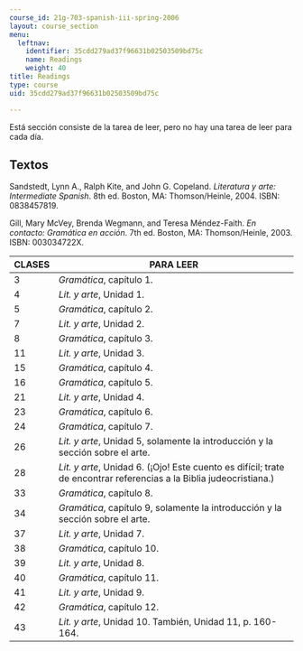 ```yaml
---
course_id: 21g-703-spanish-iii-spring-2006
layout: course_section
menu:
  leftnav:
    identifier: 35cdd279ad37f96631b02503509bd75c
    name: Readings
    weight: 40
title: Readings
type: course
uid: 35cdd279ad37f96631b02503509bd75c

---
```


Está sección consiste de la tarea de leer, pero no hay una tarea de leer para cada día.

Textos
------

Sandstedt, Lynn A., Ralph Kite, and John G. Copeland. _Literatura y arte: Intermediate Spanish_. 8th ed. Boston, MA: Thomson/Heinle, 2004. ISBN: 0838457819.

Gill, Mary McVey, Brenda Wegmann, and Teresa Méndez-Faith. _En contacto: Gramática en acción_. 7th ed. Boston, MA: Thomson/Heinle, 2003. ISBN: 003034722X.

| CLASES | PARA LEER |
| --- | --- |
| 3 | _Gramática_, capítulo 1. |
| 4 | _Lit. y arte_, Unidad 1. |
| 5 | _Gramática_, capítulo 2. |
| 7 | _Lit. y arte_, Unidad 2. |
| 8 | _Gramática_, capítulo 3. |
| 11 | _Lit. y arte_, Unidad 3. |
| 15 | _Gramática_, capítulo 4. |
| 16 | _Gramática_, capítulo 5. |
| 21 | _Lit. y arte_, Unidad 4. |
| 23 | _Gramática_, capítulo 6. |
| 24 | _Gramática_, capítulo 7. |
| 26 | _Lit. y arte_, Unidad 5, solamente la introducción y la sección sobre el arte. |
| 28 | _Lit. y arte_, Unidad 6. (¡Ojo! Este cuento es difícil; trate de encontrar referencias a la Biblia judeocristiana.) |
| 33 | _Gramática_, capítulo 8. |
| 34 | _Gramática_, capítulo 9, solamente la introducción y la sección sobre el arte. |
| 37 | _Lit. y arte_, Unidad 7. |
| 38 | _Gramática_, capítulo 10. |
| 39 | _Lit. y arte_, Unidad 8. |
| 40 | _Gramática_, capítulo 11. |
| 41 | _Lit. y arte_, Unidad 9. |
| 42 | _Gramática_, capítulo 12. |
| 43 | _Lit. y arte_, Unidad 10. También, Unidad 11, p. 160-164.